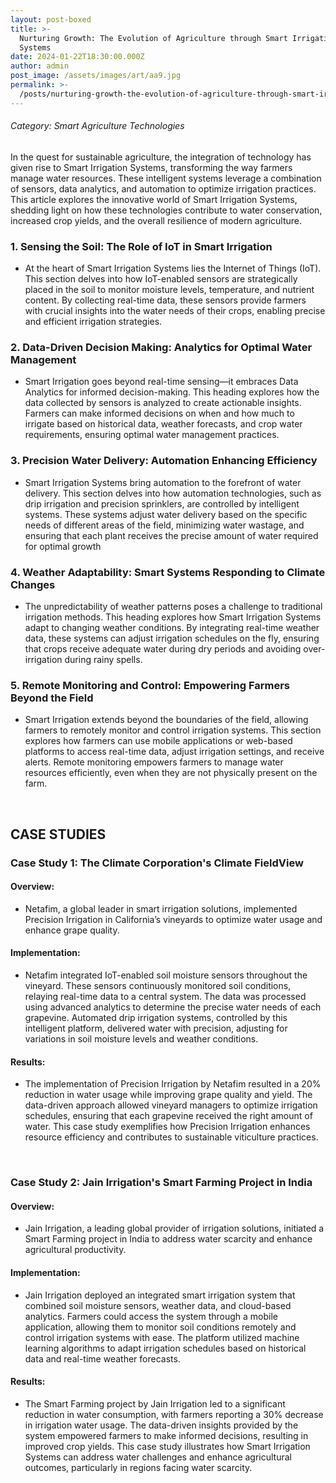 ```yaml
---
layout: post-boxed
title: >-
  Nurturing Growth: The Evolution of Agriculture through Smart Irrigation
  Systems
date: 2024-01-22T18:30:00.000Z
author: admin
post_image: /assets/images/art/aa9.jpg
permalink: >-
  /posts/nurturing-growth-the-evolution-of-agriculture-through-smart-irrigation-systems
---
```


###### Category: Smart Agriculture Technologies

In the quest for sustainable agriculture, the integration of technology has given rise to Smart Irrigation Systems, transforming the way farmers manage water resources. These intelligent systems leverage a combination of sensors, data analytics, and automation to optimize irrigation practices. This article explores the innovative world of Smart Irrigation Systems, shedding light on how these technologies contribute to water conservation, increased crop yields, and the overall resilience of modern agriculture.

### 1. Sensing the Soil: The Role of IoT in Smart Irrigation

* At the heart of Smart Irrigation Systems lies the Internet of Things (IoT). This section delves into how IoT-enabled sensors are strategically placed in the soil to monitor moisture levels, temperature, and nutrient content. By collecting real-time data, these sensors provide farmers with crucial insights into the water needs of their crops, enabling precise and efficient irrigation strategies.

### 2. Data-Driven Decision Making: Analytics for Optimal Water Management

* Smart Irrigation goes beyond real-time sensing—it embraces Data Analytics for informed decision-making. This heading explores how the data collected by sensors is analyzed to create actionable insights. Farmers can make informed decisions on when and how much to irrigate based on historical data, weather forecasts, and crop water requirements, ensuring optimal water management practices.

### 3. Precision Water Delivery: Automation Enhancing Efficiency

* Smart Irrigation Systems bring automation to the forefront of water delivery. This section delves into how automation technologies, such as drip irrigation and precision sprinklers, are controlled by intelligent systems. These systems adjust water delivery based on the specific needs of different areas of the field, minimizing water wastage, and ensuring that each plant receives the precise amount of water required for optimal growth

### 4. Weather Adaptability: Smart Systems Responding to Climate Changes

* The unpredictability of weather patterns poses a challenge to traditional irrigation methods. This heading explores how Smart Irrigation Systems adapt to changing weather conditions. By integrating real-time weather data, these systems can adjust irrigation schedules on the fly, ensuring that crops receive adequate water during dry periods and avoiding over-irrigation during rainy spells.

### 5. Remote Monitoring and Control: Empowering Farmers Beyond the Field

* Smart Irrigation extends beyond the boundaries of the field, allowing farmers to remotely monitor and control irrigation systems. This section explores how farmers can use mobile applications or web-based platforms to access real-time data, adjust irrigation settings, and receive alerts. Remote monitoring empowers farmers to manage water resources efficiently, even when they are not physically present on the farm.

<br>

## CASE STUDIES

### Case Study 1: The Climate Corporation's Climate FieldView

#### Overview:

* Netafim, a global leader in smart irrigation solutions, implemented Precision Irrigation in California’s vineyards to optimize water usage and enhance grape quality.

#### Implementation:

* Netafim integrated IoT-enabled soil moisture sensors throughout the vineyard. These sensors continuously monitored soil conditions, relaying real-time data to a central system. The data was processed using advanced analytics to determine the precise water needs of each grapevine. Automated drip irrigation systems, controlled by this intelligent platform, delivered water with precision, adjusting for variations in soil moisture levels and weather conditions.

#### Results:

* The implementation of Precision Irrigation by Netafim resulted in a 20% reduction in water usage while improving grape quality and yield. The data-driven approach allowed vineyard managers to optimize irrigation schedules, ensuring that each grapevine received the right amount of water. This case study exemplifies how Precision Irrigation enhances resource efficiency and contributes to sustainable viticulture practices.

<br>

### Case Study 2: Jain Irrigation's Smart Farming Project in India

#### Overview:

* Jain Irrigation, a leading global provider of irrigation solutions, initiated a Smart Farming project in India to address water scarcity and enhance agricultural productivity.

#### Implementation:

* Jain Irrigation deployed an integrated smart irrigation system that combined soil moisture sensors, weather data, and cloud-based analytics. Farmers could access the system through a mobile application, allowing them to monitor soil conditions remotely and control irrigation systems with ease. The platform utilized machine learning algorithms to adapt irrigation schedules based on historical data and real-time weather forecasts.

#### Results:

* The Smart Farming project by Jain Irrigation led to a significant reduction in water consumption, with farmers reporting a 30% decrease in irrigation water usage. The data-driven insights provided by the system empowered farmers to make informed decisions, resulting in improved crop yields. This case study illustrates how Smart Irrigation Systems can address water challenges and enhance agricultural outcomes, particularly in regions facing water scarcity.
